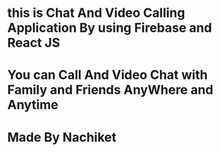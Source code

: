 # this is Chat And Video Calling Application By using Firebase and React JS
# You can Call And Video Chat with Family and Friends AnyWhere and Anytime
# Made By Nachiket
